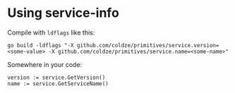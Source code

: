 # Using service-info

Compile with `ldflags` like this:

```
go build -ldflags "-X github.com/coldze/primitives/service.version=<some-value> -X github.com/coldze/primitives/service.name=<some-name>"
```

Somewhere in your code:

```
version := service.GetVersion()
name := service.GetServiceName()
```